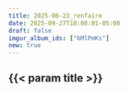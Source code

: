 ```yaml
---
title: 2025-08-23_renfaire
date: 2025-09-27T18:08:01-05:00
draft: false
imgur_album_ids: ["bMlPmKs"]
new: true
---
```


<h2 id="title">{{< param title >}}</h2>
